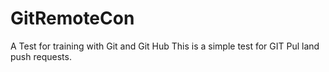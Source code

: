 # GitRemoteCon
A Test for training with Git and Git Hub
This is a simple test for GIT Pul land push requests. 
